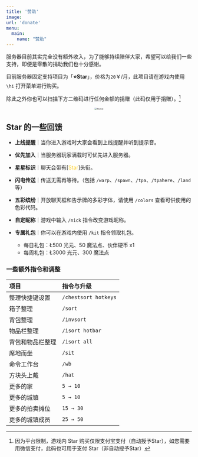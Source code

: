 ```yaml
---
title: '赞助'
image:
url: 'donate' 
menu:
  main:
    name: "赞助"
---
```

服务器目前其实完全没有额外收入，为了能够持续陪伴大家，希望可以给我们一些支持，即便是零散的捐助我们也十分感谢。

目前服务器固定支持项目为「**⭐️Star**」，价格为`20`￥/月，此项目请在游戏内使用 ``\hi`` 打开菜单进行购买。

除此之外你也可以扫描下方二维码进行任何金额的捐赠（此码仅用于捐赠）。[^*]



[^*]:因为平台限制，游戏内 Star 购买仅限支付宝支付（自动授予Star），如您需要用微信支付，此码也可用于支付 Star（非自动授予Star）

<p style="text-align:center">
<img src="https://s2.loli.net/2022/01/04/TqcHouFxkIwGaDA.png" alt="Wechat" style="zoom: 45%; transform: scale(0.8); margin: 0px;"/>

## Star 的一些回馈

*  **上线提醒**｜当你进入游戏时大家会看到上线提醒并听到提示音。

* **优先加入**｜当服务器玩家满载时可优先进入服务器。

* **星星标识**｜聊天会带有[<span style="color: #ffd027">Star</span>]头衔。

* **闪电传送**｜传送无需再等待。（包括 `/warp`、`/spawn`、`/tpa`、`/tpahere`、`/land` 等）

* **五彩缤纷**｜开放聊天框和告示牌的多彩字体，请使用 `/colors` 查看可供使用的色彩代码。

* **自定昵称**｜游戏中输入 `/nick` 指令改变游戏昵称。

* **专属礼包**｜你可以在游戏内使用 `/kit` 指令领取礼包。
  - 每日礼包：Ł500 光元、50 魔法点、伙伴硬币 x1
  - 每周礼包：Ł3000 光元、300 魔法点

### 一些额外指令和调整

| 项目 | 指令与升级 |
| :--- | :--- |
| 整理快捷键设置 | `/chestsort hotkeys` |
| 箱子整理 | `/sort` |
| 背包整理 | `/invsort` |
| 物品栏整理 | `/isort hotbar` |
| 背包和物品栏整理 | `/isort all` |
| 席地而坐 | `/sit` |
| 命令工作台 | `/wb` |
| 方块头上戴 | `/hat` |
| 更多的家 | `5 → 10` |
| 更多的城镇 | `5 → 10` |
| 更多的拍卖摊位 | `15 → 30` |
| 更多的城镇成员 | `25 → 50` |
